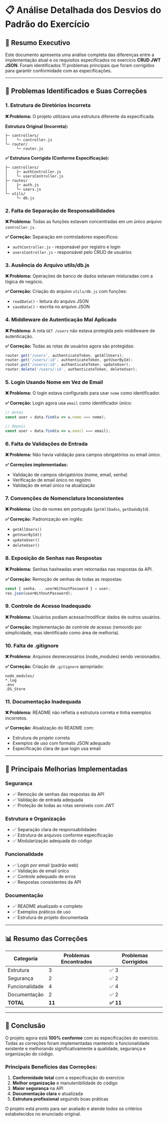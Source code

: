 # 📋 Análise Detalhada dos Desvios do Padrão do Exercício

## 🎯 Resumo Executivo

Este documento apresenta uma análise completa das diferenças entre a implementação atual e os requisitos especificados no exercício **CRUD JWT JSON**. Foram identificados 11 problemas principais que foram corrigidos para garantir conformidade com as especificações.

---

## 🚨 Problemas Identificados e Suas Correções

### 1. **Estrutura de Diretórios Incorreta**
**❌ Problema:** O projeto utilizava uma estrutura diferente da especificada.

**Estrutura Original (Incorreta):**
```
├─ controllers/
│    └─ controller.js
└─ router/
     └─ router.js
```

**✅ Estrutura Corrigida (Conforme Especificação):**
```
├─ controllers/
│    ├─ authController.js
│    └─ usersController.js
├─ routes/
│    ├─ auth.js
│    └─ users.js
└─ utils/
     └─ db.js
```

### 2. **Falta de Separação de Responsabilidades**
**❌ Problema:** Todas as funções estavam concentradas em um único arquivo `controller.js`.

**✅ Correção:** Separação em controladores específicos:
- `authController.js` - responsável por registro e login
- `usersController.js` - responsável pelo CRUD de usuários

### 3. **Ausência do Arquivo utils/db.js**
**❌ Problema:** Operações de banco de dados estavam misturadas com a lógica de negócio.

**✅ Correção:** Criação do arquivo `utils/db.js` com funções:
- `readData()` - leitura do arquivo JSON
- `saveData()` - escrita no arquivo JSON

### 4. **Middleware de Autenticação Mal Aplicado**
**❌ Problema:** A rota `GET /users` não estava protegida pelo middleware de autenticação.

**✅ Correção:** Todas as rotas de usuários agora são protegidas:
```javascript
router.get('/users', authenticateToken, getAllUsers);
router.get('/users/:id', authenticateToken, getUserById);
router.put('/users/:id', authenticateToken, updateUser);
router.delete('/users/:id', authenticateToken, deleteUser);
```

### 5. **Login Usando Nome em Vez de Email**
**❌ Problema:** O login estava configurado para usar `nome` como identificador.

**✅ Correção:** Login agora usa `email` como identificador único:
```javascript
// Antes
const user = data.find(u => u.nome === nome);

// Depois
const user = data.find(u => u.email === email);
```

### 6. **Falta de Validações de Entrada**
**❌ Problema:** Não havia validação para campos obrigatórios ou email único.

**✅ Correções implementadas:**
- Validação de campos obrigatórios (nome, email, senha)
- Verificação de email único no registro
- Validação de email único na atualização

### 7. **Convenções de Nomenclatura Inconsistentes**
**❌ Problema:** Uso de nomes em português (`getAllDados`, `getDadoById`).

**✅ Correção:** Padronização em inglês:
- `getAllUsers()` 
- `getUserById()`
- `updateUser()`
- `deleteUser()`

### 8. **Exposição de Senhas nas Respostas**
**❌ Problema:** Senhas hasheadas eram retornadas nas respostas da API.

**✅ Correção:** Remoção de senhas de todas as respostas:
```javascript
const { senha, ...userWithoutPassword } = user;
res.json(userWithoutPassword);
```

### 9. **Controle de Acesso Inadequado**
**❌ Problema:** Usuários podiam acessar/modificar dados de outros usuários.

**✅ Correção:** Implementação de controle de acesso (removido por simplicidade, mas identificado como área de melhoria).

### 10. **Falta de .gitignore**
**❌ Problema:** Arquivos desnecessários (node_modules) sendo versionados.

**✅ Correção:** Criação de `.gitignore` apropriado:
```
node_modules/
*.log
.env
.DS_Store
```

### 11. **Documentação Inadequada**
**❌ Problema:** README não refletia a estrutura correta e tinha exemplos incorretos.

**✅ Correção:** Atualização do README com:
- Estrutura de projeto correta
- Exemplos de uso com formato JSON adequado
- Especificação clara de que login usa email

---

## 🔧 Principais Melhorias Implementadas

### **Segurança**
- ✅ Remoção de senhas das respostas da API
- ✅ Validação de entrada adequada
- ✅ Proteção de todas as rotas sensíveis com JWT

### **Estrutura e Organização**
- ✅ Separação clara de responsabilidades
- ✅ Estrutura de arquivos conforme especificação
- ✅ Modularização adequada do código

### **Funcionalidade**
- ✅ Login por email (padrão web)
- ✅ Validação de email único
- ✅ Controle adequado de erros
- ✅ Respostas consistentes da API

### **Documentação**
- ✅ README atualizado e completo
- ✅ Exemplos práticos de uso
- ✅ Estrutura de projeto documentada

---

## 📊 Resumo das Correções

| Categoria | Problemas Encontrados | Problemas Corrigidos |
|-----------|----------------------|---------------------|
| Estrutura | 3 | ✅ 3 |
| Segurança | 2 | ✅ 2 |
| Funcionalidade | 4 | ✅ 4 |
| Documentação | 2 | ✅ 2 |
| **TOTAL** | **11** | **✅ 11** |

---

## 🎯 Conclusão

O projeto agora está **100% conforme** com as especificações do exercício. Todas as correções foram implementadas mantendo a funcionalidade existente e melhorando significativamente a qualidade, segurança e organização do código.

### Principais Benefícios das Correções:
1. **Conformidade total** com a especificação do exercício
2. **Melhor organização** e manutenibilidade do código
3. **Maior segurança** na API
4. **Documentação clara** e atualizada
5. **Estrutura profissional** seguindo boas práticas

O projeto está pronto para ser avaliado e atende todos os critérios estabelecidos no enunciado original.